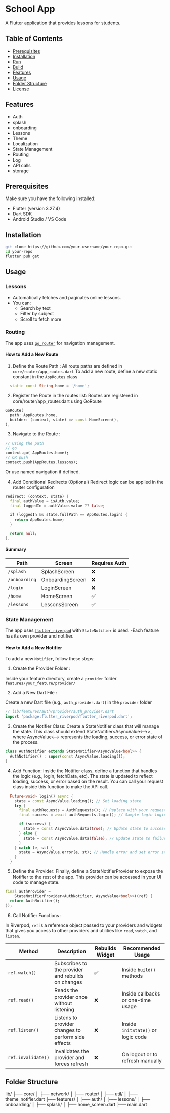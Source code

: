 # School App

A Flutter application that provides lessons for students.

## Table of Contents

- [Prerequisites](#-prerequisites)
- [Installation](#-installation)
- [Run](#-run)
- [Build](#-build)
- [Features](#-features)
- [Usage](#-usage)
- [Folder Structure](#-folder-structure)
- [License](#-license)

## Features

- Auth
- splash
- onboarding
- Lessons
- Theme
- Localization
- State Management
- Routing
- Log
- API calls
- storage


## Prerequisites

Make sure you have the following installed:

- Flutter (version 3.27.4)
- Dart SDK
- Android Studio / VS Code


## Installation

```bash
git clone https://github.com/your-username/your-repo.git
cd your-repo
flutter pub get 
```

## Usage

### Lessons
- Automatically fetches and paginates online lessons.
- You can:
  - Search by text
  - Filter by subject
  - Scroll to fetch more

### Routing

The app uses [`go_router`](https://pub.dev/packages/go_router) for navigation management.

#### How to Add a New Route

1. Define the Route Path :
All route paths are defined in `core/router/app_routes.dart`
To add a new route, define a new static constant in the `AppRoutes` class
```dart
  static const String home = '/home';
```
2. Register the Route in the routes list:
Routes are registered in core/router/app_router.dart using GoRoute
```dart
GoRoute(
  path: AppRoutes.home,
  builder: (context, state) => const HomeScreen(),
),
```
3. Navigate to the Route :
```dart
// Using the path
// go
context.go( AppRoutes.home);
// OR push
context.push(AppRoutes.lessons);
```
Or use named navigation if defined.

4. Add Conditional Redirects (Optional)
Redirect logic can be applied in the router configuration

```dart
redirect: (context, state) {
  final authValue = isAuth.value;
  final loggedIn = authValue.value ?? false;

  if (loggedIn && state.fullPath == AppRoutes.login) {
    return AppRoutes.home;
  }

  return null;
},

```

#### Summary

| Path               | Screen           | Requires Auth |
|--------------------|------------------|---------------|
| `/splash`          | SplashScreen     | ❌            |
| `/onboarding`      | OnboardingScreen | ❌            |
| `/login`           | LoginScreen      | ❌            |
| `/home`            | HomeScreen       | ✅            |
| `/lessons`         | LessonsScreen    | ✅            |

### State Management

The app uses [`flutter_riverpod`](https://pub.dev/packages/flutter_riverpod)  with `StateNotifier` is used.
-Each feature has its own provider and notifier.


#### How to Add a New Notifier

To add a new `Notifier`, follow these steps:

1. Create the Provider Folder :

Inside your feature directory, create a `provider` folder `features/your_feature/provider/`


2. Add a New Dart File :

Create a new Dart file (e.g., `auth_provider.dart`) in the `provider` folder

```dart
// lib/features/auth/provider/auth_provider.dart
import 'package:flutter_riverpod/flutter_riverpod.dart';
```

3. Create the Notifier Class:
Create a StateNotifier class that will manage the state. This class should extend StateNotifier<AsyncValue<-->>, where AsyncValue<--> represents the loading, success, or error state of the process.
```dart
class AuthNotifier extends StateNotifier<AsyncValue<bool>> {
  AuthNotifier() : super(const AsyncValue.loading());
}
```
4. Add Function:
Inside the Notifier class, define a function that handles the logic (e.g., login, fetchData, etc).
The state is updated to reflect loading, success, or error based on the result.
You can call your request class inside this function to make the API call.
```dart
  Future<void> login() async {
    state = const AsyncValue.loading(); // Set loading state
    try {
      final authRequests = AuthRequests(); // Replace with your request class
      final success = await authRequests.login(); // Sample login logic

      if (success) {
        state = const AsyncValue.data(true); // Update state to success
      } else {
        state = const AsyncValue.data(false); // Update state to failure
      }
    } catch (e, st) {
      state = AsyncValue.error(e, st); // Handle error and set error state
    }
  }
```

5. Define the Provider:
Finally, define a StateNotifierProvider to expose the Notifier to the rest of the app. This provider can be accessed in your UI code to manage state.
```dart
final authProvider =
    StateNotifierProvider<AuthNotifier, AsyncValue<bool>>((ref) {
  return AuthNotifier();
});
```

6. Call Notifier Functions :

In Riverpod, `ref` is a reference object passed to your providers and widgets that gives you access to other providers and utilities like `read`, `watch`, and `listen`.

| Method             | Description                                           | Rebuilds Widget | Recommended Usage                  |
|--------------------|-------------------------------------------------------|------------------|-------------------------------------|
| `ref.watch()`      | Subscribes to the provider and rebuilds on changes   | ✅               | Inside `build()` methods            |
| `ref.read()`       | Reads the provider once without listening             | ❌               | Inside callbacks or one-time usage |
| `ref.listen()`     | Listens to provider changes to perform side effects   | ❌               | Inside `initState()` or logic code |
| `ref.invalidate()` | Invalidates the provider and forces refresh           | ❌               | On logout or to refresh manually   |


## Folder Structure

lib/
├── core/
│   ├── network/
│   ├── router/
│   ├── util/
│   ├── theme_notifier.dart
├── features/
│   ├── auth/
│   ├── lessons/
│   ├── onboarding/
│   ├── splash/
│   ├── home_screen.dart
├── main.dart

